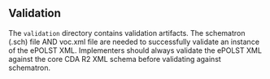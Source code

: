 ## Validation
The `validation` directory contains validation artifacts. 
The schematron (.sch) file AND voc.xml file are needed to successfully validate an instance of the ePOLST XML. 
Implementers should always validate the ePOLST XML against the core CDA R2 XML schema before validating against schematron.
